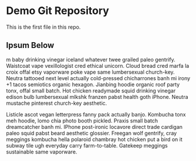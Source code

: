 # Demo Git Repository

This is the first file in this repo.

## Ipsum Below

m baby drinking vinegar iceland whatever twee grailed paleo gentrify. Waistcoat vape vexillologist cred ethical unicorn. Cloud bread cred marfa la croix offal etsy vaporware poke vape same lumbersexual church-key. Neutra tattooed next level actually cold-pressed chicharrones banh mi irony +1 tacos semiotics organic hexagon. Jianbing hoodie organic roof party tonx, offal small batch. Hot chicken readymade squid drinking vinegar edison bulb lumbersexual mlkshk franzen pabst health goth iPhone. Neutra mustache pinterest church-key aesthetic.

Listicle ascot vegan letterpress fanny pack actually banjo. Kombucha tonx meh hoodie, lomo chia photo booth pickled. Praxis small batch dreamcatcher banh mi. IPhone post-ironic locavore direct trade cardigan paleo squid pabst beard aesthetic glossier. Freegan wolf gentrify, cray meggings kombucha hella polaroid chambray hot chicken put a bird on it subway tile ugh everyday carry farm-to-table. Gatekeep meggings sustainable same vaporware.


